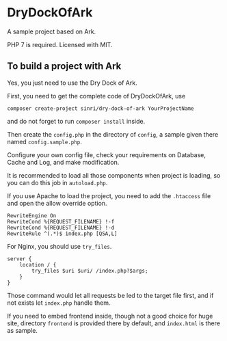 # DryDockOfArk

A sample project based on Ark.

PHP 7 is required. Licensed with MIT.

## To build a project with Ark

Yes, you just need to use the Dry Dock of Ark.

First, you need to get the complete code of DryDockOfArk, use 

    composer create-project sinri/dry-dock-of-ark YourProjectName
    
and do not forget to run `composer install` inside.
    
Then create the `config.php` in the directory of `config`, a sample given there named `config.sample.php`.

Configure your own config file, check your requirements on Database, Cache and Log, and make modification.

It is recommended to load all those components when project is loading, so you can do this job in `autoload.php`. 

If you use Apache to load the project, you need to add the `.htaccess` file and open the allow override option.

```apacheconfig
RewriteEngine On
RewriteCond %{REQUEST_FILENAME} !-f
RewriteCond %{REQUEST_FILENAME} !-d
RewriteRule ^(.*)$ index.php [QSA,L]
```

For Nginx, you should use `try_files`.

```
server {
    location / {
        try_files $uri $uri/ /index.php?$args;
    }
}
```

Those command would let all requests be led to the target file first, and if not exists let `index.php` handle them.

If you need to embed frontend inside, though not a good choice for huge site, directory `frontend` is provided there by default, 
and `index.html` is there as sample.

